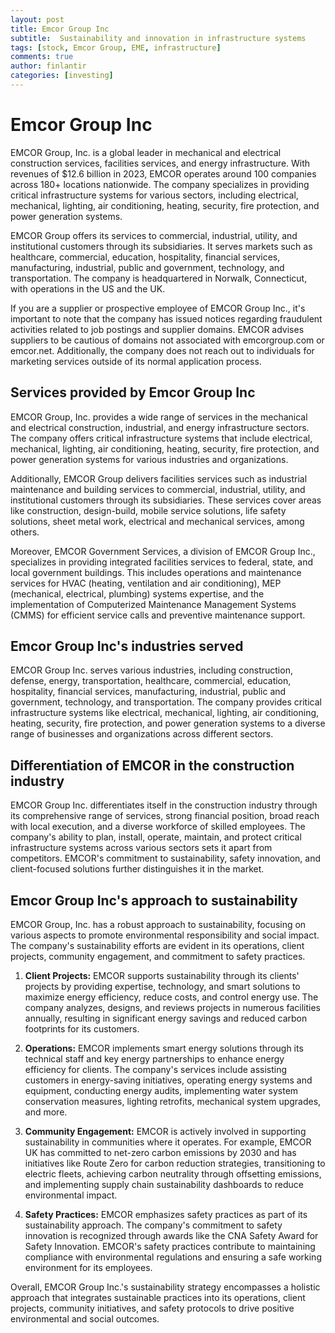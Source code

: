 ```yaml
---
layout: post
title: Emcor Group Inc
subtitle:  Sustainability and innovation in infrastructure systems
tags: [stock, Emcor Group, EME, infrastructure]
comments: true
author: finlantir
categories: [investing]
---
```



# Emcor Group Inc
EMCOR Group, Inc. is a global leader in mechanical and electrical construction services, facilities services, and energy infrastructure. With revenues of $12.6 billion in 2023, EMCOR operates around 100 companies across 180+ locations nationwide. The company specializes in providing critical infrastructure systems for various sectors, including electrical, mechanical, lighting, air conditioning, heating, security, fire protection, and power generation systems.

EMCOR Group offers its services to commercial, industrial, utility, and institutional customers through its subsidiaries. It serves markets such as healthcare, commercial, education, hospitality, financial services, manufacturing, industrial, public and government, technology, and transportation. The company is headquartered in Norwalk, Connecticut, with operations in the US and the UK.

If you are a supplier or prospective employee of EMCOR Group Inc., it's important to note that the company has issued notices regarding fraudulent activities related to job postings and supplier domains. EMCOR advises suppliers to be cautious of domains not associated with emcorgroup.com or emcor.net. Additionally, the company does not reach out to individuals for marketing services outside of its normal application process.


## Services provided by Emcor Group Inc
EMCOR Group, Inc. provides a wide range of services in the mechanical and electrical construction, industrial, and energy infrastructure sectors. The company offers critical infrastructure systems that include electrical, mechanical, lighting, air conditioning, heating, security, fire protection, and power generation systems for various industries and organizations.

Additionally, EMCOR Group delivers facilities services such as industrial maintenance and building services to commercial, industrial, utility, and institutional customers through its subsidiaries. These services cover areas like construction, design-build, mobile service solutions, life safety solutions, sheet metal work, electrical and mechanical services, among others.

Moreover, EMCOR Government Services, a division of EMCOR Group Inc., specializes in providing integrated facilities services to federal, state, and local government buildings. This includes operations and maintenance services for HVAC (heating, ventilation and air conditioning), MEP (mechanical, electrical, plumbing) systems expertise, and the implementation of Computerized Maintenance Management Systems (CMMS) for efficient service calls and preventive maintenance support.


## Emcor Group Inc's industries served
EMCOR Group Inc. serves various industries, including construction, defense, energy, transportation, healthcare, commercial, education, hospitality, financial services, manufacturing, industrial, public and government, technology, and transportation. The company provides critical infrastructure systems like electrical, mechanical, lighting, air conditioning, heating, security, fire protection, and power generation systems to a diverse range of businesses and organizations across different sectors.


## Differentiation of EMCOR in the construction industry
EMCOR Group Inc. differentiates itself in the construction industry through its comprehensive range of services, strong financial position, broad reach with local execution, and a diverse workforce of skilled employees. The company's ability to plan, install, operate, maintain, and protect critical infrastructure systems across various sectors sets it apart from competitors. EMCOR's commitment to sustainability, safety innovation, and client-focused solutions further distinguishes it in the market.


## Emcor Group Inc's approach to sustainability
EMCOR Group, Inc. has a robust approach to sustainability, focusing on various aspects to promote environmental responsibility and social impact. The company's sustainability efforts are evident in its operations, client projects, community engagement, and commitment to safety practices.

1. **Client Projects:** EMCOR supports sustainability through its clients' projects by providing expertise, technology, and smart solutions to maximize energy efficiency, reduce costs, and control energy use. The company analyzes, designs, and reviews projects in numerous facilities annually, resulting in significant energy savings and reduced carbon footprints for its customers.

2. **Operations:** EMCOR implements smart energy solutions through its technical staff and key energy partnerships to enhance energy efficiency for clients. The company's services include assisting customers in energy-saving initiatives, operating energy systems and equipment, conducting energy audits, implementing water system conservation measures, lighting retrofits, mechanical system upgrades, and more.

3. **Community Engagement:** EMCOR is actively involved in supporting sustainability in communities where it operates. For example, EMCOR UK has committed to net-zero carbon emissions by 2030 and has initiatives like Route Zero for carbon reduction strategies, transitioning to electric fleets, achieving carbon neutrality through offsetting emissions, and implementing supply chain sustainability dashboards to reduce environmental impact.

4. **Safety Practices:** EMCOR emphasizes safety practices as part of its sustainability approach. The company's commitment to safety innovation is recognized through awards like the CNA Safety Award for Safety Innovation. EMCOR's safety practices contribute to maintaining compliance with environmental regulations and ensuring a safe working environment for its employees.

Overall, EMCOR Group Inc.'s sustainability strategy encompasses a holistic approach that integrates sustainable practices into its operations, client projects, community initiatives, and safety protocols to drive positive environmental and social outcomes.